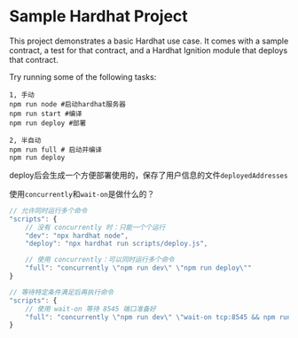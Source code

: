 # Sample Hardhat Project

This project demonstrates a basic Hardhat use case. It comes with a sample contract, a test for that contract, and a Hardhat Ignition module that deploys that contract.

Try running some of the following tasks:

```shell
1, 手动
npm run node #启动hardhat服务器
npm run start #编译
npm run deploy #部署

2, 半自动
npm run full # 启动并编译
npm run deploy
```

deploy后会生成一个方便部署使用的，保存了用户信息的文件`deployedAddresses`

使用`concurrently`和`wait-on`是做什么的？
```js
// 允许同时运行多个命令
"scripts": {
    // 没有 concurrently 时：只能一个个运行
    "dev": "npx hardhat node",
    "deploy": "npx hardhat run scripts/deploy.js",

    // 使用 concurrently：可以同时运行多个命令
    "full": "concurrently \"npm run dev\" \"npm run deploy\""
}
```

```js
// 等待特定条件满足后再执行命令
"scripts": {
    // 使用 wait-on 等待 8545 端口准备好
    "full": "concurrently \"npm run dev\" \"wait-on tcp:8545 && npm run deploy\""
}
```